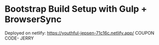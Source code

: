 # Bootstrap Build Setup with Gulp + BrowserSync
Deployed on netlify:  https://youthful-jepsen-71c16c.netlify.app/
COUPON CODE- JERRY
